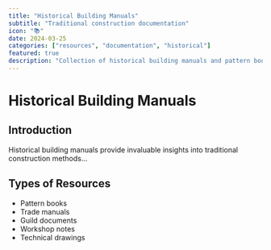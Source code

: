 ```yaml
---
title: "Historical Building Manuals"
subtitle: "Traditional construction documentation"
icon: "📚"
date: 2024-03-25
categories: ["resources", "documentation", "historical"]
featured: true
description: "Collection of historical building manuals and pattern books"
---
```


# Historical Building Manuals

## Introduction

Historical building manuals provide invaluable insights into traditional construction methods...

## Types of Resources
- Pattern books
- Trade manuals
- Guild documents
- Workshop notes
- Technical drawings 